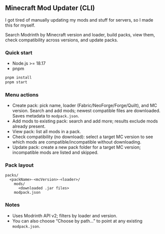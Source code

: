 ## Minecraft Mod Updater (CLI)

I got tired of manually updating my mods and stuff for servers, so I made this for myself.

Search Modrinth by Minecraft version and loader, build packs, view them, check compatibility across versions, and update packs.

### Quick start
- Node.js >= 18.17
- pnpm

```bash
pnpm install
pnpm start
```

### Menu actions
- Create pack: pick name, loader (Fabric/NeoForge/Forge/Quilt), and MC version. Search and add mods; newest compatible files are downloaded. Saves metadata to `modpack.json`.
- Add mods to existing pack: search and add more; results exclude mods already present.
- View pack: list all mods in a pack.
- Check compatibility (no download): select a target MC version to see which mods are compatible/incompatible without downloading.
- Update pack: create a new pack folder for a target MC version; incompatible mods are listed and skipped.

### Pack layout
```
packs/
  <packName>-<mcVersion>-<loader>/
    mods/
      <downloaded .jar files>
    modpack.json
```

### Notes
- Uses Modrinth API v2; filters by loader and version.
- You can also choose “Choose by path...” to point at any existing `modpack.json`.